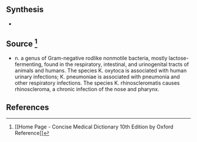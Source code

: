 ## Synthesis
- 
## Source [^1]
- n. a genus of Gram-negative rodlike nonmotile bacteria, mostly lactose-fermenting, found in the respiratory, intestinal, and urinogenital tracts of animals and humans. The species K. oxytoca is associated with human urinary infections; K. pneumoniae is associated with pneumonia and other respiratory infections. The species K. rhinoscleromatis causes rhinoscleroma, a chronic infection of the nose and pharynx.
## References

[^1]: [[Home Page - Concise Medical Dictionary 10th Edition by Oxford Reference]]